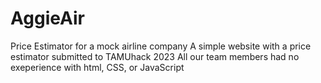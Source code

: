 # AggieAir
Price Estimator for a mock airline company
A simple website with a price estimator submitted to TAMUhack 2023
All our team members had no exeperience with html, CSS, or JavaScript
